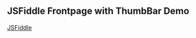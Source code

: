 ## JSFiddle Frontpage with ThumbBar Demo

[JSFiddle][Link]

[Link]: https://jsfiddle.net/gh/get/library/pure/neptunelabs/fsi-jsfiddle-samples/tree/master/fsi-thumbbar-samples/frontpage
